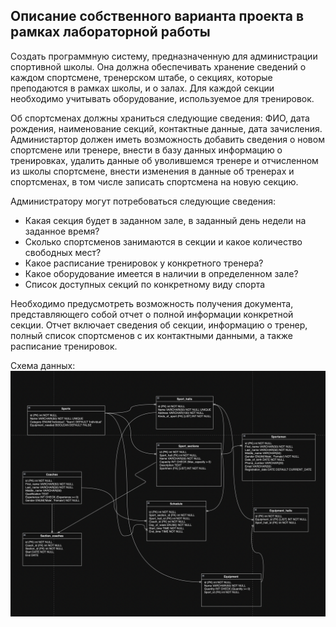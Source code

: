 ## Описание собственного варианта проекта в рамках лабораторной работы

Создать программную систему, предназначенную для администрации спортивной школы. Она должна
обеспечивать хранение сведений о каждом спортсмене, тренерском штабе, о секциях,
которые преподаются в рамках школы, и о залах. Для каждой секции необходимо учитывать оборудование, используемое для тренировок.

Об спортсменах должны храниться следующие сведения: ФИО, дата рождения, наименование секций, контактные данные, дата зачисления.
Администартор должен иметь возможность добавить сведения о новом спортсмене или
тренере, внести в базу данных информацию о тренировках, удалить данные об уволившемся тренере и отчисленном из школы спортсмене,
внести изменения в данные об тренерах и спортсменах, в том числе записать спортсмена на новую секцию.

Администратору могут потребоваться следующие сведения:
- Какая секция будет в заданном зале, в заданный день недели на заданное время?
- Сколько спортсменов занимаются в секции и какое количество свободных мест?
- Какое расписание тренировок у конкретного тренера?
- Какое оборудование имеется в наличии в определенном зале?
- Список доступных секций по конкретному виду спорта

Необходимо предусмотреть возможность получения документа,
представляющего собой отчет о полной информации конкретной секции. Отчет включает
сведения об секции, информацию о тренер, полный список спортсменов с их контактными данными, а также расписание тренировок.


Схема данных:
![Alt текст](images/shema.png)